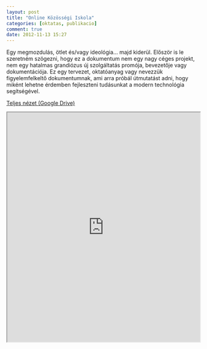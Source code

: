 ```yaml
---
layout: post
title: "Online Közösségi Iskola"
categories: [oktatas, publikacio]
comment: true
date: 2012-11-13 15:27
---
```


Egy megmozdulás, ötlet és/vagy ideológia... majd kiderül. Először is le szeretném szögezni, hogy ez a dokumentum nem egy nagy céges projekt, nem egy hatalmas grandiózus új szolgáltatás promója, bevezetője vagy dokumentációja. Ez egy tervezet, oktatóanyag vagy nevezzük figyelemfelkeltő dokumentumnak, ami arra próbál útmutatást adni, hogy miként lehetne érdemben fejleszteni tudásunkat a modern technológia segítségével.

<!--more-->

[Teljes nézet (Google Drive)](http://goo.gl/86AWg)

<iframe width="100%" height="600" src="https://docs.google.com/document/pub?id=1uYfWdgLamrnONielGYzFGaiFsk5AAu-zaDXj6zAjpy8&amp;embedded=true">
</iframe>